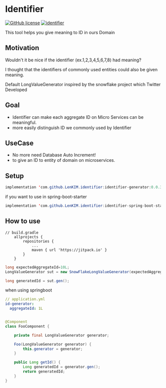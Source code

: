 # Identifier

[![GitHub license](https://img.shields.io/badge/license-MIT-blue.svg)](https://github.com/LenKIM/identifier/blob/main/LICENSE)
[![identifier](https://jitpack.io/v/LenKIM/identifier.svg)](https://jitpack.io/#LenKIM/identifier)


This tool helps you give meaning to ID in ours Domain


## Motivation

Wouldn't it be nice if the identifier (ex.1,2,3,4,5,6,7,8) had meaning?

I thought that the identifiers of commonly used entities could also be given meaning.

Default LongValueGenerator inspired by the snowflake project which Twitter Developed

## Goal

- Identifier can make each aggregate ID on Micro Services can be meaningful.
- more easily distinguish ID we commonly used by Identifier

## UseCase

- No more need Database Auto Increment!
- to give an ID to entity of domain on microservices.

## Setup

```java
implementation 'com.github.LenKIM.identifier:identifier-generator:0.0.35'
```

if you want to use in spring-boot-starter

```java
implementation 'com.github.LenKIM.identifier:identifier-spring-boot-starter:0.0.35'
```

## How to use

```
// build.gradle
	allprojects {
		repositories {
			...
			maven { url 'https://jitpack.io' }
		}
	}
```

````java
long expectedAggregateId=10L;
LongValueGenerator sut = new SnowFlakeLongValueGenerator(expectedAggregateId);

long generatedId = sut.gen();
````

when using springboot

```yml
// application.yml
id-generator:
  aggregateId: 1L
```

```java

@Component
class FooComponent {

    private final LongValueGenerator generator;

    Foo(LongValueGenerator generator) {
        this.generator = generator;
    }

    public Long getId() {
        Long generatedId = generator.gen();
        return generatedId;
    }
}

```
